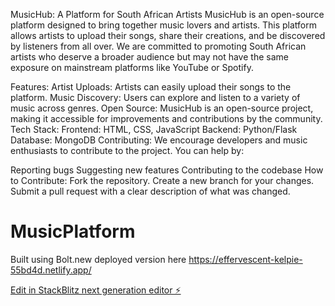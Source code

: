 
MusicHub: A Platform for South African Artists
MusicHub is an open-source platform designed to bring together music lovers and artists. This platform allows artists to upload their songs, share their creations, and be discovered by listeners from all over. We are committed to promoting South African artists who deserve a broader audience but may not have the same exposure on mainstream platforms like YouTube or Spotify.

Features:
Artist Uploads: Artists can easily upload their songs to the platform.
Music Discovery: Users can explore and listen to a variety of music across genres.
Open Source: MusicHub is an open-source project, making it accessible for improvements and contributions by the community.
Tech Stack:
Frontend: HTML, CSS, JavaScript
Backend: Python/Flask
Database: MongoDB
Contributing:
We encourage developers and music enthusiasts to contribute to the project. You can help by:

Reporting bugs
Suggesting new features
Contributing to the codebase
How to Contribute:
Fork the repository.
Create a new branch for your changes.
Submit a pull request with a clear description of what was changed.

# MusicPlatform
Built using Bolt.new 
deployed version here https://effervescent-kelpie-55bd4d.netlify.app/

[Edit in StackBlitz next generation editor ⚡️](https://stackblitz.com/~/github.com/PLanet-09AI/MusicPlatform)
